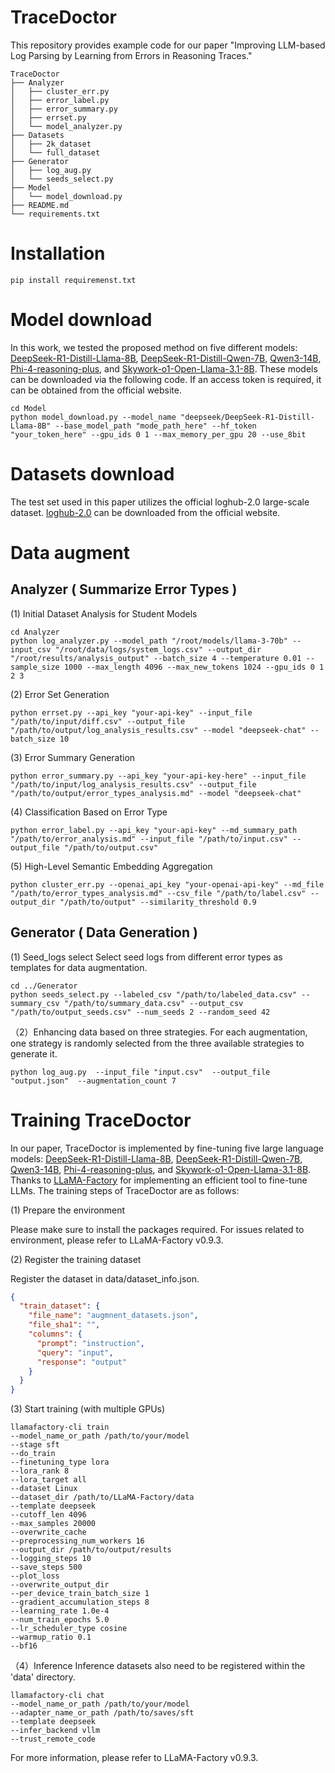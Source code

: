 # TraceDoctor
This repository provides example code for our paper "Improving LLM-based Log Parsing by Learning from Errors in Reasoning Traces."
```
TraceDoctor
├── Analyzer
│   ├── cluster_err.py
│   ├── error_label.py
│   ├── error_summary.py
│   ├── errset.py
│   └── model_analyzer.py
├── Datasets
│   ├── 2k_dataset
│   └── full_dataset
├── Generator
│   ├── log_aug.py
│   └── seeds_select.py
├── Model
│   └── model_download.py
├── README.md
└── requirements.txt
```


#  Installation
```
pip install requiremenst.txt
```




# Model download
In this work, we tested the proposed method on five different models: [DeepSeek-R1-Distill-Llama-8B](https://huggingface.co/deepseek-ai/DeepSeek-R1-Distill-Llama-8B), [DeepSeek-R1-Distill-Qwen-7B](https://huggingface.co/deepseek-ai/DeepSeek-R1-Distill-Qwen-7B), [Qwen3-14B](https://huggingface.co/Qwen/Qwen3-14B), [Phi-4-reasoning-plus](https://huggingface.co/microsoft/Phi-4-reasoning-plus), and [Skywork-o1-Open-Llama-3.1-8B](https://huggingface.co/Skywork/Skywork-o1-Open-Llama-3.1-8B). These models can be downloaded via the following code. If an access token is required, it can be obtained from the official website.
```
cd Model
python model_download.py --model_name "deepseek/DeepSeek-R1-Distill-Llama-8B" --base_model_path "mode_path_here" --hf_token "your_token_here" --gpu_ids 0 1 --max_memory_per_gpu 20 --use_8bit
```

# Datasets download
The test set used in this paper utilizes the official loghub-2.0 large-scale dataset. [loghub-2.0](https://github.com/logpai/loghub-2.0) can be downloaded from the official website.


# Data augment
## Analyzer ( Summarize Error Types )

(1) Initial Dataset Analysis for Student Models
```
cd Analyzer
python log_analyzer.py --model_path "/root/models/llama-3-70b" --input_csv "/root/data/logs/system_logs.csv" --output_dir "/root/results/analysis_output" --batch_size 4 --temperature 0.01 --sample_size 1000 --max_length 4096 --max_new_tokens 1024 --gpu_ids 0 1 2 3
```
  (2)   Error Set Generation
```
python errset.py --api_key "your-api-key" --input_file "/path/to/input/diff.csv" --output_file "/path/to/output/log_analysis_results.csv" --model "deepseek-chat" --batch_size 10
```

(3)  Error Summary Generation
```
python error_summary.py --api_key "your-api-key-here" --input_file "/path/to/input/log_analysis_results.csv" --output_file "/path/to/output/error_types_analysis.md" --model "deepseek-chat"
```

(4)  Classification Based on Error Type
```
python error_label.py --api_key "your-api-key" --md_summary_path "/path/to/error_analysis.md" --input_file "/path/to/input.csv" --output_file "/path/to/output.csv"
```

 (5)  High-Level Semantic Embedding Aggregation
```
python cluster_err.py --openai_api_key "your-openai-api-key" --md_file "/path/to/error_types_analysis.md" --csv_file "/path/to/label.csv" --output_dir "/path/to/output" --similarity_threshold 0.9
```



  










##  Generator ( Data Generation )
(1)  Seed_logs select
Select seed logs from different error types as templates for data augmentation.
```
cd ../Generator
python seeds_select.py --labeled_csv "/path/to/labeled_data.csv" --summary_csv "/path/to/summary_data.csv" --output_csv "/path/to/output_seeds.csv" --num_seeds 2 --random_seed 42
```
（2）Enhancing data based on three strategies.
For each augmentation, one strategy is randomly selected from the three available strategies to generate it.
```
python log_aug.py  --input_file "input.csv"  --output_file "output.json"  --augmentation_count 7
```



  

# Training TraceDoctor

In our paper, TraceDoctor is implemented by fine-tuning five large language models: [DeepSeek-R1-Distill-Llama-8B](https://huggingface.co/deepseek-ai/DeepSeek-R1-Distill-Llama-8B), [DeepSeek-R1-Distill-Qwen-7B](https://huggingface.co/deepseek-ai/DeepSeek-R1-Distill-Qwen-7B), [Qwen3-14B](https://huggingface.co/Qwen/Qwen3-14B), [Phi-4-reasoning-plus](https://huggingface.co/microsoft/Phi-4-reasoning-plus), and [Skywork-o1-Open-Llama-3.1-8B](https://huggingface.co/Skywork/Skywork-o1-Open-Llama-3.1-8B). Thanks to [LLaMA-Factory](https://github.com/hiyouga/LLaMA-Factory) for implementing an efficient tool to fine-tune LLMs. The training steps of TraceDoctor are as follows:

(1) Prepare the environment

Please make sure to install the packages required. For issues related to environment, please refer to LLaMA-Factory v0.9.3.

(2) Register the training dataset

Register the dataset in data/dataset_info.json.
```json
{
  "train_dataset": {
    "file_name": "augmnent_datasets.json",
    "file_sha1": "",
    "columns": {
      "prompt": "instruction",
      "query": "input",
      "response": "output"
    }
  }
}
```
(3) Start training (with multiple GPUs)

```
llamafactory-cli train  
--model_name_or_path /path/to/your/model  
--stage sft  
--do_train  
--finetuning_type lora  
--lora_rank 8  
--lora_target all  
--dataset Linux  
--dataset_dir /path/to/LLaMA-Factory/data  
--template deepseek  
--cutoff_len 4096  
--max_samples 20000  
--overwrite_cache  
--preprocessing_num_workers 16  
--output_dir /path/to/output/results  
--logging_steps 10  
--save_steps 500  
--plot_loss  
--overwrite_output_dir  
--per_device_train_batch_size 1  
--gradient_accumulation_steps 8  
--learning_rate 1.0e-4  
--num_train_epochs 5.0  
--lr_scheduler_type cosine  
--warmup_ratio 0.1  
--bf16  
```
（4）Inference
Inference datasets also need to be registered within the 'data' directory.
```
llamafactory-cli chat  
--model_name_or_path /path/to/your/model  
--adapter_name_or_path /path/to/saves/sft  
--template deepseek
--infer_backend vllm
--trust_remote_code
```
For more information, please refer to LLaMA-Factory v0.9.3.

